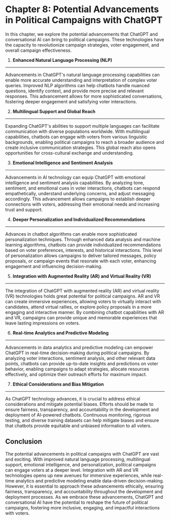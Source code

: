Chapter 8: Potential Advancements in Political Campaigns with ChatGPT
=====================================================================

In this chapter, we explore the potential advancements that ChatGPT and conversational AI can bring to political campaigns. These technologies have the capacity to revolutionize campaign strategies, voter engagement, and overall campaign effectiveness.

1. **Enhanced Natural Language Processing (NLP)**
-------------------------------------------------

Advancements in ChatGPT's natural language processing capabilities can enable more accurate understanding and interpretation of complex voter queries. Improved NLP algorithms can help chatbots handle nuanced questions, identify context, and provide more precise and relevant responses. This advancement allows for more sophisticated conversations, fostering deeper engagement and satisfying voter interactions.

2. **Multilingual Support and Global Reach**
--------------------------------------------

Expanding ChatGPT's abilities to support multiple languages can facilitate communication with diverse populations worldwide. With multilingual capabilities, chatbots can engage with voters from various linguistic backgrounds, enabling political campaigns to reach a broader audience and create inclusive communication strategies. This global reach also opens opportunities for cross-cultural exchange and understanding.

3. **Emotional Intelligence and Sentiment Analysis**
----------------------------------------------------

Advancements in AI technology can equip ChatGPT with emotional intelligence and sentiment analysis capabilities. By analyzing tone, sentiment, and emotional cues in voter interactions, chatbots can respond empathetically, understand underlying concerns, and adjust messaging accordingly. This advancement allows campaigns to establish deeper connections with voters, addressing their emotional needs and increasing trust and support.

4. **Deeper Personalization and Individualized Recommendations**
----------------------------------------------------------------

Advances in chatbot algorithms can enable more sophisticated personalization techniques. Through enhanced data analysis and machine learning algorithms, chatbots can provide individualized recommendations based on voter preferences, interests, and historical interactions. This level of personalization allows campaigns to deliver tailored messages, policy proposals, or campaign events that resonate with each voter, enhancing engagement and influencing decision-making.

5. **Integration with Augmented Reality (AR) and Virtual Reality (VR)**
-----------------------------------------------------------------------

The integration of ChatGPT with augmented reality (AR) and virtual reality (VR) technologies holds great potential for political campaigns. AR and VR can create immersive experiences, allowing voters to virtually interact with candidates, attend virtual rallies, or explore policy proposals in a more engaging and interactive manner. By combining chatbot capabilities with AR and VR, campaigns can provide unique and memorable experiences that leave lasting impressions on voters.

6. **Real-time Analytics and Predictive Modeling**
--------------------------------------------------

Advancements in data analytics and predictive modeling can empower ChatGPT in real-time decision-making during political campaigns. By analyzing voter interactions, sentiment analysis, and other relevant data points, chatbots can provide up-to-date insights and predictions on voter behavior, enabling campaigns to adapt strategies, allocate resources effectively, and optimize their outreach efforts for maximum impact.

7. **Ethical Considerations and Bias Mitigation**
-------------------------------------------------

As ChatGPT technology advances, it is crucial to address ethical considerations and mitigate potential biases. Efforts should be made to ensure fairness, transparency, and accountability in the development and deployment of AI-powered chatbots. Continuous monitoring, rigorous testing, and diverse training datasets can help mitigate biases and ensure that chatbots provide equitable and unbiased information to all voters.

Conclusion
----------

The potential advancements in political campaigns with ChatGPT are vast and exciting. With improved natural language processing, multilingual support, emotional intelligence, and personalization, political campaigns can engage voters at a deeper level. Integration with AR and VR technologies opens up new avenues for immersive experiences, while real-time analytics and predictive modeling enable data-driven decision-making. However, it is essential to approach these advancements ethically, ensuring fairness, transparency, and accountability throughout the development and deployment processes. As we embrace these advancements, ChatGPT and conversational AI have the potential to reshape the future of political campaigns, fostering more inclusive, engaging, and impactful interactions with voters.
